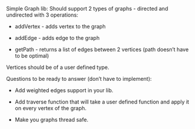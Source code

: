 Simple Graph lib:
Should support 2 types of graphs - directed and undirected with 3 operations:
 
 * addVertex - adds vertex to the graph
 
 * addEdge - adds edge to the graph
 
 * getPath - returns a list of edges between 2 vertices (path doesn’t have to be optimal)
 
 Vertices should be of a user defined type.
 
 Questions to be ready to answer (don’t have to implement):
 
 * Add weighted edges support in your lib.
 
 * Add traverse function that will take a user defined function and apply it on every vertex of the graph.
 
 * Make you graphs thread safe.
